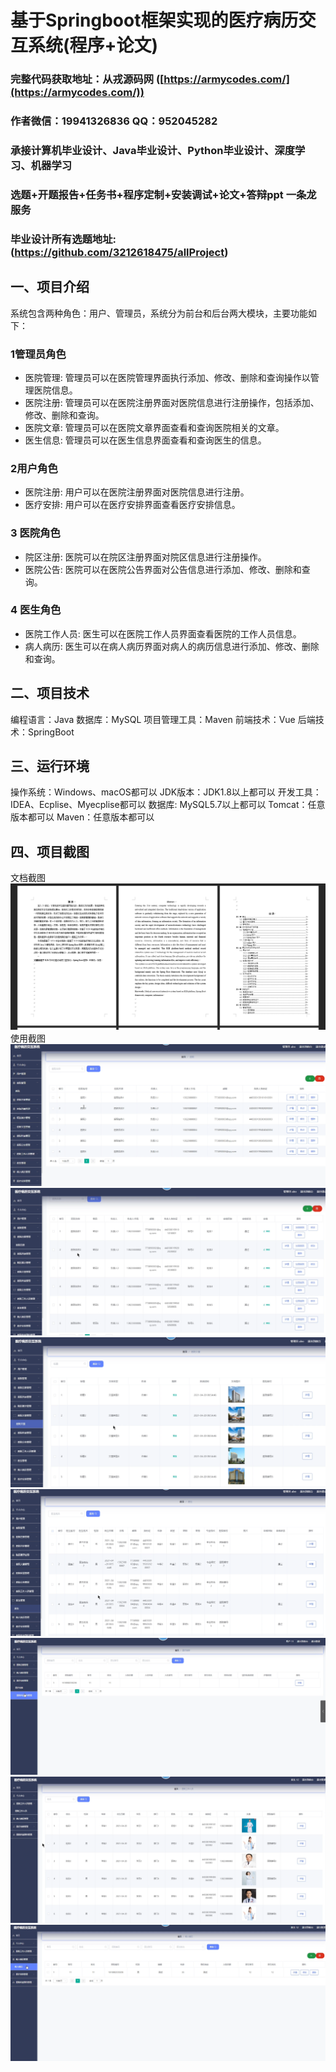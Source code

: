 基于Springboot框架实现的医疗病历交互系统(程序+论文)
=
###  完整代码获取地址：从戎源码网 ([https://armycodes.com/](https://armycodes.com/))
###  作者微信：19941326836  QQ：952045282 
###  承接计算机毕业设计、Java毕业设计、Python毕业设计、深度学习、机器学习
###  选题+开题报告+任务书+程序定制+安装调试+论文+答辩ppt 一条龙服务
###  毕业设计所有选题地址:(https://github.com/3212618475/allProject)


一、项目介绍
---
系统包含两种角色：用户、管理员，系统分为前台和后台两大模块，主要功能如下：
### 1管理员角色
- 医院管理: 管理员可以在医院管理界面执行添加、修改、删除和查询操作以管理医院信息。
- 医院注册: 管理员可以在医院注册界面对医院信息进行注册操作，包括添加、修改、删除和查询。
- 医院文章: 管理员可以在医院文章界面查看和查询医院相关的文章。
- 医生信息: 管理员可以在医生信息界面查看和查询医生的信息。

### 2用户角色
- 医院注册: 用户可以在医院注册界面对医院信息进行注册。
- 医疗安排: 用户可以在医疗安排界面查看医疗安排信息。

### 3 医院角色
- 院区注册: 医院可以在院区注册界面对院区信息进行注册操作。
- 医院公告: 医院可以在医院公告界面对公告信息进行添加、修改、删除和查询。

### 4 医生角色
- 医院工作人员: 医生可以在医院工作人员界面查看医院的工作人员信息。
- 病人病历: 医生可以在病人病历界面对病人的病历信息进行添加、修改、删除和查询。


二、项目技术
---
编程语言：Java
数据库：MySQL
项目管理工具：Maven
前端技术：Vue
后端技术：SpringBoot

三、运行环境
---
操作系统：Windows、macOS都可以
JDK版本：JDK1.8以上都可以
开发工具：IDEA、Ecplise、Myecplise都可以
数据库: MySQL5.7以上都可以
Tomcat：任意版本都可以
Maven：任意版本都可以

四、项目截图
---
文档截图
![](limage/1.png)
使用截图
![](image/1.png)
![](image/2.png)
![](image/3.png)
![](image/4.png)
![](image/5.png)
![](image/6.png)
![](image/7.png)

